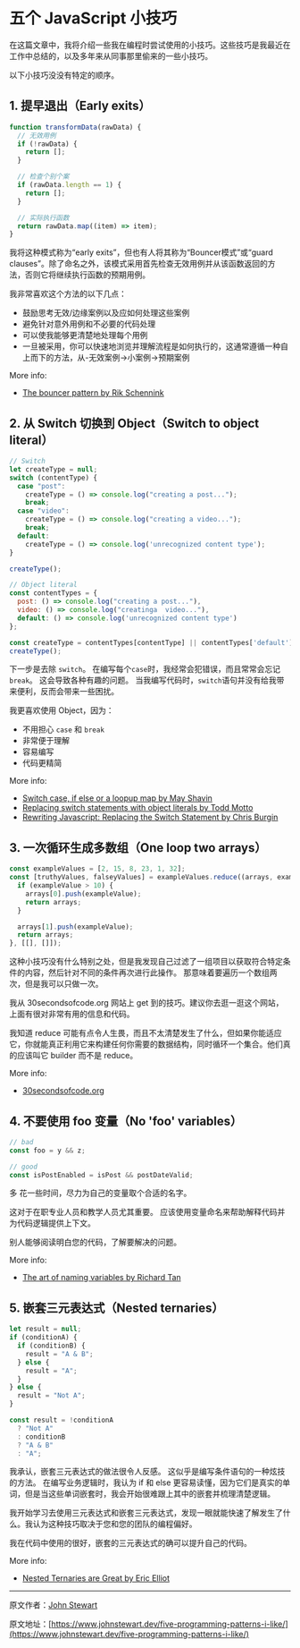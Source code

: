 # 五个 JavaScript 小技巧

在这篇文章中，我将介绍一些我在编程时尝试使用的小技巧。这些技巧是我最近在工作中总结的，以及多年来从同事那里偷来的一些小技巧。

以下小技巧没没有特定的顺序。

## 1. 提早退出（Early exits）

```javascript
function transformData(rawData) {
  // 无效用例
  if (!rawData) {
    return [];
  }

  // 检查个别个案
  if (rawData.length == 1) {
    return [];
  }

  // 实际执行函数
  return rawData.map((item) => item);
}
```

我将这种模式称为“early exits”，但也有人将其称为“Bouncer模式”或“guard clauses”。除了命名之外，该模式采用首先检查无效用例并从该函数返回的方法，否则它将继续执行函数的预期用例。

我非常喜欢这个方法的以下几点：

- 鼓励思考无效/边缘案例以及应如何处理这些案例
- 避免针对意外用例和不必要的代码处理
- 可以使我能够更清楚地处理每个用例
- 一旦被采用，你可以快速地浏览并理解流程是如何执行的，这通常遵循一种自上而下的方法，从-无效案例->小案例->预期案例

More info:

- [The bouncer pattern by Rik Schennink](http://rikschennink.nl/thoughts/the-bouncer-pattern/)

## 2. 从  Switch 切换到 Object（Switch to object literal）

```javascript
// Switch
let createType = null;
switch (contentType) {
  case "post":
    createType = () => console.log("creating a post...");
    break;
  case "video":
    createType = () => console.log("creating a video...");
    break;
  default:
    createType = () => console.log('unrecognized content type');
}

createType();

// Object literal
const contentTypes = {
  post: () => console.log("creating a post..."),
  video: () => console.log("creatinga  video..."),
  default: () => console.log('unrecognized content type')
};

const createType = contentTypes[contentType] || contentTypes['default'];
createType();
```

下一步是去除 `switch`。 在编写每个`case`时，我经常会犯错误，而且常常会忘记`break`。 这会导致各种有趣的问题。 当我编写代码时，`switch`语句并没有给我带来便利，反而会带来一些困扰。

我更喜欢使用 Object，因为：

- 不用担心 `case` 和 `break`
- 非常便于理解
- 容易编写
- 代码更精简

More info:

- [Switch case, if else or a loopup map by May Shavin](https://medium.com/front-end-weekly/switch-case-if-else-or-a-lookup-map-a-study-case-de1c801d944)
- [Replacing switch statements with object literals by Todd Motto](https://ultimatecourses.com/blog/deprecating-the-switch-statement-for-object-literals)
- [Rewriting Javascript: Replacing the Switch Statement by Chris Burgin](https://medium.com/chrisburgin/rewriting-javascript-replacing-the-switch-statement-cfff707cf045)

## 3. 一次循环生成多数组（One loop two arrays）

```javascript
const exampleValues = [2, 15, 8, 23, 1, 32];
const [truthyValues, falseyValues] = exampleValues.reduce((arrays, exampleValue) => {
  if (exampleValue > 10) {
    arrays[0].push(exampleValue);
    return arrays;
  }

  arrays[1].push(exampleValue);
  return arrays;
}, [[], []]);
```

这种小技巧没有什么特别之处，但是我发现自己过滤了一组项目以获取符合特定条件的内容，然后针对不同的条件再次进行此操作。 那意味着要遍历一个数组两次，但是我可以只做一次。

我从 30secondsofcode.org 网站上 get 到的技巧。建议你去逛一逛这个网站，上面有很对非常有用的信息和代码。

我知道 reduce 可能有点令人生畏，而且不太清楚发生了什么，但如果你能适应它，你就能真正利用它来构建任何你需要的数据结构，同时循环一个集合。他们真的应该叫它 builder 而不是 reduce。

More info:

- [30secondsofcode.org](https://30secondsofcode.org/)

## 4. 不要使用 foo 变量（No 'foo' variables）

```javascript
// bad
const foo = y && z;

// good
const isPostEnabled = isPost && postDateValid;
```

多 花一些时间，尽力为自己的变量取个合适的名字。

这对于在职专业人员和教学人员尤其重要。 应该使用变量命名来帮助解释代码并为代码逻辑提供上下文。

别人能够阅读明白您的代码，了解要解决的问题。

More info:

- [The art of naming variables by Richard Tan](https://hackernoon.com/the-art-of-naming-variables-52f44de00aad)

##  5. 嵌套三元表达式（Nested ternaries）

```javascript
let result = null;
if (conditionA) {
  if (conditionB) {
    result = "A & B";
  } else {
    result = "A";
  }
} else {
  result = "Not A";
}

const result = !conditionA
  ? "Not A"
  : conditionB
  ? "A & B"
  : "A";
```

我承认，嵌套三元表达式的做法很令人反感。 这似乎是编写条件语句的一种炫技的方法。 在编写业务逻辑时，我认为 if 和 else 更容易读懂，因为它们是真实的单词，但是当这些单词嵌套时，我会开始很难跟上其中的嵌套并梳理清楚逻辑。

我开始学习去使用三元表达式和嵌套三元表达式，发现一眼就能快速了解发生了什么。我认为这种技巧取决于您和您的团队的编程偏好。 

我在代码中使用的很好，嵌套的三元表达式的确可以提升自己的代码。

More info:

- [Nested Ternaries are Great by Eric Elliot](https://medium.com/javascript-scene/nested-ternaries-are-great-361bddd0f340)

---



原文作者：[John Stewart](https://www.johnstewart.dev/)

原文地址：[https://www.johnstewart.dev/five-programming-patterns-i-like/](https://www.johnstewart.dev/five-programming-patterns-i-like/)